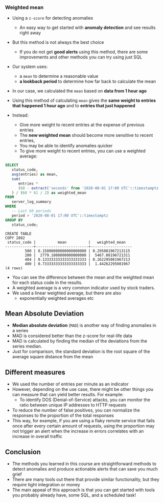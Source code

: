 
### Weighted mean

- Using a <code>z-score</code> for detecting anomalies
    - An easy way to get started with **anomaly detection** and see results right away
- But this method is not always the best choice
    - If you do not get **good alerts** using this method, there are some improvements and other methods you can try using just SQL

- Our system uses:
    - a <code>mean</code> to determine a reasonable value 
    - **a lookback period** to determine how far back to calculate the mean
    
- In our case, we calculated the <code>mean</code> based on **data from 1 hour ago**
- Using this method of calculating <code>mean</code> gives the **same weight to entries that happened 1 hour ago** and to **entries that just happened** 

- Instead:
    - Give more weight to recent entries at the expense of previous entries
    - The **new weighted mean** should become more sensitive to recent entries, 
    - You may be able to identify anomalies quicker
    - To give more weight to recent entries, you can use a weighted average:

```SQL
SELECT
   status_code,
   avg(entries) as mean,
   sum(
      entries *
      (60 - extract('seconds' from '2020-08-01 17:00 UTC'::timestamptz - period))
   ) / (60 * 61 / 2) as weighted_mean
FROM
   server_log_summary
WHERE
   -- Last 60 periods
   period > '2020-08-01 17:00 UTC'::timestamptz
GROUP BY
   status_code;
```

```
CREATE TABLE
COPY 2892
 status_code |          mean          |   weighted_mean   
-------------+------------------------+-------------------
         500 | 0.15000000000000000000 | 0.295081967213115
         200 |  2779.1000000000000000 |  5467.08196721311
         404 | 0.13333333333333333333 | 0.262295081967213
         400 | 0.73333333333333333333 |  1.44262295081967
(4 rows)
```

- You can see the difference between the mean and the weighted mean for each status code in the results.
- A weighted average is a very common indicator used by stock traders. 
- We used a linear weighted average, but there are also 
    - exponentially weighted averages etc
    
## Mean Absolute Deviation

- **Median absolute deviation** (<code>MAD</code>) is another way of finding anomalies in a series
- MAD is considered better than the z-score for real-life data
- MAD is calculated by finding the median of the deviations from the series median. 
- Just for comparison, the standard deviation is the root square of the average square distance from the mean

## Different measures 

- We used the number of entries per minute as an indicator
- However, depending on the use case, there might be other things you can measure that can yield better results. For example:
    - To identify DOS (Denial-of-Service) attacks, you can monitor the ratio between unique IP addresses to HTTP requests
- To reduce the number of false positives, you can normalize the responses to the proportion of the total responses
-  This way, for example, if you are using a flaky remote service that fails once after every certain amount of requests, using the proportion may not trigger an alert when the increase in errors correlates with an increase in overall traffic

## Conclusion

- The methods you learned in this course are straightforward methods to detect anomalies and produce actionable alerts that can save you much grief
- There are many tools out there that provide similar functionality, but they require tight integration or money
- The main appeal of this approach is that you can get started with tools you probably already have, some SQL, and a scheduled task!